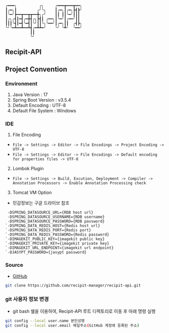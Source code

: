 ```plain

╭━━━╮          ╭╮     ╭━━━┳━━━┳━━╮
┃╭━╮┃         ╭╯╰╮    ┃╭━╮┃╭━╮┣┫┣╯
┃╰━╯┣━━┳━━┳┳━━╋╮╭╯    ┃┃ ┃┃╰━╯┃┃┃
┃╭╮╭┫┃━┫╭━╋┫╭╮┣┫┃ ╭━━╮┃╰━╯┃╭━━╯┃┃
┃┃┃╰┫┃━┫╰━┫┃╰╯┃┃╰╮╰━━╯┃╭━╮┃┃  ╭┫┣╮
╰╯╰━┻━━┻━━┻┫╭━┻┻━╯    ╰╯ ╰┻╯  ╰━━╯
           ┃┃
           ╰╯
```

## Recipit-API

## Project Convention
### Environment
1. Java Version : 17
2. Spring Boot Version : v3.5.4
3. Default Encoding : UTF-8
4. Default File System : Windows

### IDE
1. File Encoding
* `File -> Settings -> Editor -> File Encodings -> Project Encoding -> UTF-8`
* `File -> Settings -> Editor -> File Encodings -> Default encoding for properties files -> UTF-8`
2. Lombok Plugin
* `File -> Settings -> Build, Excution, Deployment -> Compiler -> Annotation Processors -> Enable Annotation Processing check`
3. Tomcat VM Option
* 민감정보는 구글 드라이브 참조 
```properties
 -DSPRING_DATASOURCE_URL={RDB host url}
 -DSPRING_DATASOURCE_USERNAME={RDB username}
 -DSPRING_DATASOURCE_PASSWORD={RDB password}
`-DSPRING_DATA_REDIS_HOST={Redis host url}
`-DSPRING_DATA_REDIS_PORT={Redis port}
`-DSPRING_DATA_REDIS_PASSWORD={Redis password}
`-DIMAGEKIT_PUBLIC_KEY={imagekit public key}
`-DIMAGEKIT_PRIVATE_KEY={imagekit private key}
`-DIMAGEKIT_URL_ENDPOINT={imagekit url endpoint}
`-DJASYPT_PASSWORD={jasypt password}
``` 

### Source
* [GitHub](https://github.com/recipit-manager/recipit-api)

```bash
git clone https://github.com/recipit-manager/recipit-api.git 
```

### git 사용자 정보 변경
* git bash 쉘을 이용하여, Recipit-API 루트 디렉토리로 이동 후 아래 명령 실행
```bash
git config --local user.name 본인성명
git config --local user.email 메일주소(GitHub 계정에 등록된 주소)
```
